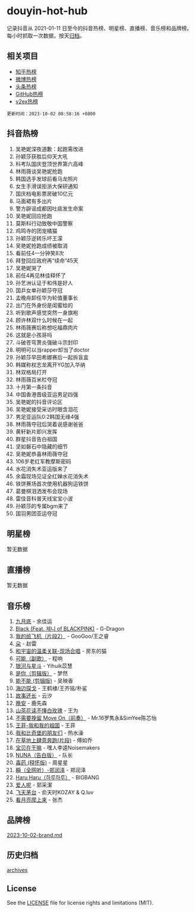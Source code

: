 # douyin-hot-hub

记录抖音从 2021-01-11 日至今的抖音热榜、明星榜、直播榜、音乐榜和品牌榜。每小时抓取一次数据，按天[归档](archives)。

## 相关项目

- [知乎热榜](https://github.com/lonnyzhang423/zhihu-hot-hub)
- [微博热榜](https://github.com/lonnyzhang423/weibo-hot-hub)
- [头条热榜](https://github.com/lonnyzhang423/toutiao-hot-hub)
- [GitHub热榜](https://github.com/lonnyzhang423/github-hot-hub)
- [v2ex热榜](https://github.com/lonnyzhang423/v2ex-hot-hub)


`更新时间：2023-10-02 08:58:16 +0800`

## 抖音热榜

1. 吴艳妮深夜道歉：起跑需改进
1. 孙颖莎获胜后仰天大吼
1. 科考队国庆登顶世界第六高峰
1. 林雨薇谈吴艳妮抢跑
1. 韩国选手发球前看马龙照片
1. 女生手滑误拒浙大保研通知
1. 国庆档电影票房破10亿元
1. 马面裙有多出片
1. 警方辟谣成都因吐痰发生命案
1. 吴艳妮回应抢跑
1. 莫斯科行动致敬中国警察
1. 鸡鸣寺的团宠橘猫
1. 孙颖莎逆转乐坏王濛
1. 吴艳妮抢跑成绩被取消
1. 看前任4一分钟笑8次
1. 拜登回应政府再“续命”45天
1. 吴艳妮哭了
1. 前任4再见林佳释怀了
1. 孙艺洲认证于和伟是好人
1. 国乒女单孙颖莎夺冠
1. 孟晚舟卸任华为轮值董事长
1. 出门在外身份是闺蜜给的
1. 听到歌声感觉突然一身旗袍
1. 顾许林双什么时候在一起
1. 林雨薇赛后称想吃福鼎肉片
1. 这就是小孩哥吗
1. 斗破苍穹萧炎强破斗宗封印
1. 明明可以当rapper却当了doctor
1. 孙颖莎早田希娜赛后一起拆盲盒
1. 韩媒称权志龙离开YG加入华纳
1. 林双格局打开
1. 林雨薇百米栏夺冠
1. 十月第一条抖音
1. 中国香港晋级亚运男足四强
1. 吴艳妮的抖音评论区
1. 吴艳妮接受采访时眼含泪花
1. 男足亚运队0:2韩国无缘4强
1. 林雨薇夺冠后哭着说感谢爸爸
1. 黄轩新片即兴发挥
1. 群星抖音告白祖国
1. 坚如磐石中隐藏的细节
1. 吴艳妮恭喜林雨薇夺冠
1. 106岁老红军教摩斯密码
1. 水花消失术亚运版来了
1. 余霜现场见证全红婵水花消失术
1. 铁饼赛场首次使用机器狗运铁饼
1. 葛曼棋泪洒发布会现场
1. 雷佳音科普天线宝宝小波
1. 孙颖莎的专属bgm来了
1. 国羽男团亚运夺冠

## 明星榜

暂无数据

## 直播榜

暂无数据

## 音乐榜

1. [九月底](https://sf3-cdn-tos.douyinstatic.com/obj/tos-cn-ve-2774/oMfewG4PDTFhF8iz3OGQ7ABH5i6fCgnMaoCbzZ) - 余佳运
1. [Black (Feat. 제니 of BLACKPINK)](https://sf6-cdn-tos.douyinstatic.com/obj/tos-cn-ve-2774/2eb92e2debbe4fe0a552bc099aef7f28) - G-Dragon
1. [我的纸飞机（片段2）](https://sf3-cdn-tos.douyinstatic.com/obj/tos-cn-ve-2774/oM2ZrKcg2CD5AeRB2gkeXOFB1IxAGJdZPazYHf) - GooGoo/王之睿
1. [朵](https://sf6-cdn-tos.douyinstatic.com/obj/tos-cn-ve-2774/932f5bdfcd7c47b880525e92ab8a4999) - 赵雷
1. [和宇宙的温柔关联-现场合唱](https://sf3-cdn-tos.douyinstatic.com/obj/tos-cn-ve-2774/o0hONGDYQBgk0e5bqDeQOonVmncA6tC2nBwZLT) - 房东的猫
1. [可能（副歌）](https://sf3-cdn-tos.douyinstatic.com/obj/tos-cn-ve-2774/cde1731888894259b333569393c2fb51) - 程响
1. [银河与星斗](https://sf3-cdn-tos.douyinstatic.com/obj/tos-cn-ve-2774/3cc0bf5f0ef140f7b6743a631bcf3c58) - Yihuik苡慧
1. [是你（剪辑版）](https://sf6-cdn-tos.douyinstatic.com/obj/tos-cn-ve-2774/46019dae783c4c969944217fe1cfafc4) - 梦然
1. [能不能 (剪辑版)](https://sf6-cdn-tos.douyinstatic.com/obj/tos-cn-ve-2774/fc4a6c45b4a34277ba4088e1d7fdff98) - 吴映香
1. [海边探戈](https://sf6-cdn-tos.douyinstatic.com/obj/tos-cn-ve-2774/os9gE0VQCGqt6VQkZDyBBYvfSDY0QFe3vVmubn) - 王鹤棣/王齐铭/朴鲨
1. [故事还长](https://sf3-cdn-tos.douyinstatic.com/obj/tos-cn-ve-2774/30a26758c8594f0ab81ac675c33ee2c5) - 云汐
1. [晚安](https://sf6-cdn-tos.douyinstatic.com/obj/tos-cn-ve-2774/a724c5e224464218839820f4e4fd632f) - 鹿先森
1. [山茶花读不懂白玫瑰](https://sf6-cdn-tos.douyinstatic.com/obj/tos-cn-ve-2774/osfn8B7DktrRHEPJgPCfDbw7QDQEkwC16BxZg9) - 王为
1. [不需要挽留 Move On（前奏）](https://sf6-cdn-tos.douyinstatic.com/obj/tos-cn-ve-2774/ooCBhgCCkF4nExzQL9WZSUbitfA8IsDkgQIYhe) - Mr.16罗隽永&SimYee陈芯怡
1. [王菲-我和我的祖国](https://sf3-cdn-tos.douyinstatic.com/obj/tos-cn-ve-2774/3ef0f373017541e18566595c96123cab) - 王菲
1. [我和比奇堡的朋友们](https://sf3-cdn-tos.douyinstatic.com/obj/tos-cn-ve-2774/f0505db981ea4a6d91453a15924a82aa) - 热水澡
1. [在草地上肆意奔跑(片段)](https://sf3-cdn-tos.douyinstatic.com/obj/tos-cn-ve-2774/8831d494742f45dabdfa8adb8b817259) - 傅如乔
1. [宝贝在干嘛](https://sf6-cdn-tos.douyinstatic.com/obj/tos-cn-ve-2774/okW4hBCfJI5B2ZEgTCtikhMW7IafzNrBQIYkpJ) - 嘿人李逵Noisemakers
1. [NUNA（告白版）](https://sf6-cdn-tos.douyinstatic.com/obj/tos-cn-ve-2774/a65828cbd8ce41a78a430a58b49f4feb) - 队长
1. [毒药 (释怀版)](https://sf6-cdn-tos.douyinstatic.com/obj/tos-cn-ve-2774/oYILMEAzspdZBIzy4frJNB8ZHPHWAhiwowd4Ad) - 周星星
1. [瞬（全网听）-郑润泽](https://sf3-cdn-tos.douyinstatic.com/obj/tos-cn-ve-2774/o4Vb9eJZClCZTnRQYy0BRSeHGrDtrkrQgIBvQt) - 郑润泽
1. [Haru Haru（하루하루）](https://sf6-cdn-tos.douyinstatic.com/obj/tos-cn-ve-2774/940c04aa98154ee7bdbaaa2ad9f28aec) - BIGBANG
1. [爱人呢](https://sf3-cdn-tos.douyinstatic.com/obj/tos-cn-ve-2774/2041dc10f3c442f1992b439a00eaf2ba) - 郭采潔
1. [飞天茅台](https://sf3-cdn-tos.douyinstatic.com/obj/tos-cn-ve-2774/o4GhTV5kIuMWmC2Ai1WzNglssgBfQaqQCSLxUU) - 俞天时KOZAY & Q.luv
1. [看月亮爬上来](https://sf6-cdn-tos.douyinstatic.com/obj/tos-cn-ve-2774/356c324112764016b25295e535f2daf0) - 张杰

## 品牌榜

[2023-10-02-brand.md](archives/2023-10-02-brand.md)

## 历史归档

[archives](archives)

## License

See the [LICENSE](LICENSE) file for license rights and limitations (MIT).
